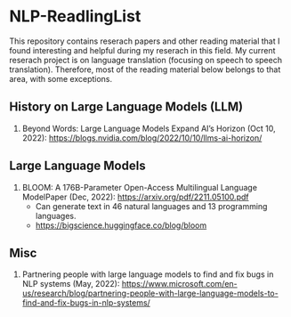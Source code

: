 # NLP-ReadlingList

This repository contains reserach papers and other reading material that I found interesting and helpful during my reserach in this field. My current reserach project is on language translation (focusing on speech to speech translation). Therefore, most of the reading material below belongs to that area, with some exceptions.

## History on Large Language Models (LLM)
1. Beyond Words: Large Language Models Expand AI’s Horizon (Oct 10, 2022): https://blogs.nvidia.com/blog/2022/10/10/llms-ai-horizon/ 

## Large Language Models 
1. BLOOM: A 176B-Parameter Open-Access Multilingual Language ModelPaper (Dec, 2022): https://arxiv.org/pdf/2211.05100.pdf
   - Can generate text in 46 natural languages and 13 programming languages.
   - https://bigscience.huggingface.co/blog/bloom

## Misc
1. Partnering people with large language models to find and fix bugs in NLP systems (May, 2022): https://www.microsoft.com/en-us/research/blog/partnering-people-with-large-language-models-to-find-and-fix-bugs-in-nlp-systems/

